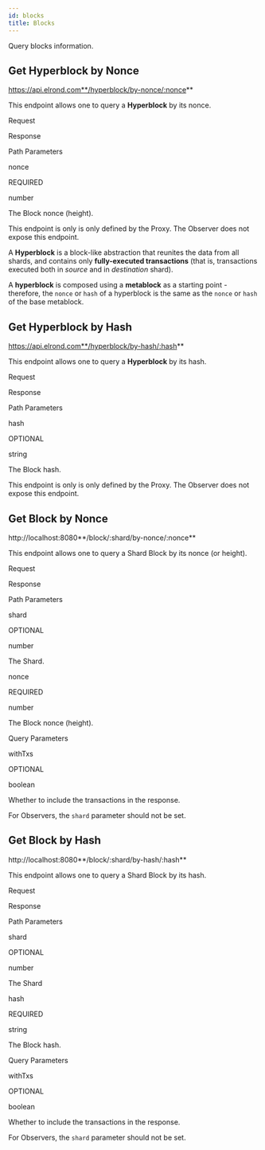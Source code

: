 ```yaml
---
id: blocks
title: Blocks
---
```


Query blocks information.

## **Get Hyperblock by Nonce**

https://api.elrond.com**/hyperblock/by-nonce/:nonce**

This endpoint allows one to query a **Hyperblock** by its nonce.

Request

Response

Path Parameters

nonce

REQUIRED

number

The Block nonce (height).

This endpoint is only is only defined by the Proxy. The Observer does not expose this endpoint.

A **Hyperblock** is a block-like abstraction that reunites the data from all shards, and contains only **fully-executed transactions** (that is, transactions executed both in _source_ and in _destination_ shard).

A **hyperblock** is composed using a **metablock** as a starting point - therefore, the `nonce` or `hash` of a hyperblock is the same as the `nonce` or `hash` of the base metablock.

## **Get Hyperblock by Hash**

https://api.elrond.com**/hyperblock/by-hash/:hash**

This endpoint allows one to query a **Hyperblock** by its hash.

Request

Response

Path Parameters

hash

OPTIONAL

string

The Block hash.

This endpoint is only is only defined by the Proxy. The Observer does not expose this endpoint.

## **Get Block by Nonce**

http://localhost:8080**/block/:shard/by-nonce/:nonce**

This endpoint allows one to query a Shard Block by its nonce (or height).

Request

Response

Path Parameters

shard

OPTIONAL

number

The Shard.

nonce

REQUIRED

number

The Block nonce (height).

Query Parameters

withTxs

OPTIONAL

boolean

Whether to include the transactions in the response.

For Observers, the `shard` parameter should not be set.

## **Get Block by Hash**

http://localhost:8080**/block/:shard/by-hash/:hash**

This endpoint allows one to query a Shard Block by its hash.

Request

Response

Path Parameters

shard

OPTIONAL

number

The Shard

hash

REQUIRED

string

The Block hash.

Query Parameters

withTxs

OPTIONAL

boolean

Whether to include the transactions in the response.

For Observers, the `shard` parameter should not be set.
